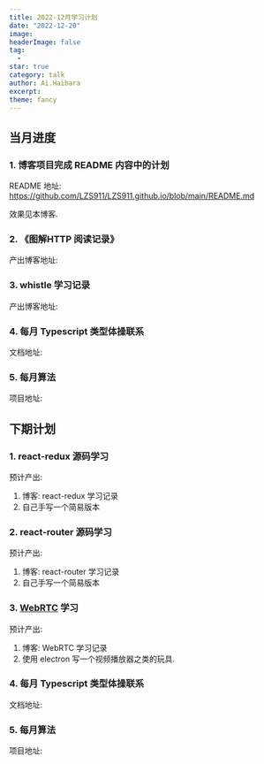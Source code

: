 ```yaml
---
title: 2022-12月学习计划
date: "2022-12-20"
image: 
headerImage: false
tag:
  -
star: true
category: talk
author: Ai.Haibara
excerpt: 
theme: fancy
---
```


## 当月进度

### 1. 博客项目完成 README 内容中的计划

README 地址: <https://github.com/LZS911/LZS911.github.io/blob/main/README.md>

效果见本博客.

### 2. 《图解HTTP 阅读记录》

产出博客地址:

### 3. whistle 学习记录

产出博客地址:

### 4. 每月 Typescript 类型体操联系

文档地址:

### 5. 每月算法

项目地址:

## 下期计划

### 1. react-redux 源码学习

预计产出:

1. 博客: react-redux 学习记录
2. 自己手写一个简易版本

### 2. react-router 源码学习

预计产出:

1. 博客: react-router 学习记录
2. 自己手写一个简易版本

### 3. [WebRTC](https://webrtc.org/) 学习

预计产出:

1. 博客: WebRTC 学习记录
2. 使用 electron 写一个视频播放器之类的玩具.

### 4. 每月 Typescript 类型体操联系

文档地址:

### 5. 每月算法

项目地址:

